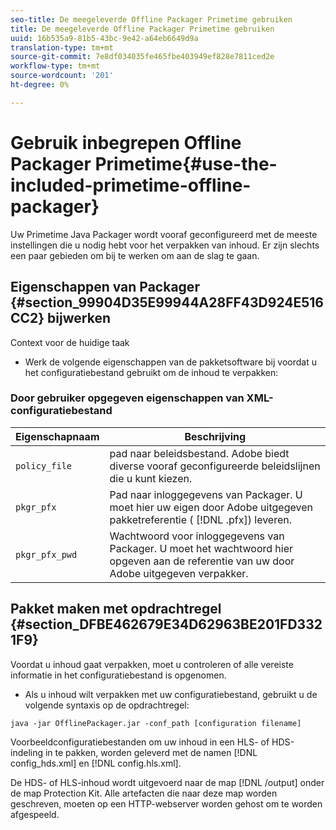 ```yaml
---
seo-title: De meegeleverde Offline Packager Primetime gebruiken
title: De meegeleverde Offline Packager Primetime gebruiken
uuid: 16b535a9-81b5-43bc-9e42-a64eb6649d9a
translation-type: tm+mt
source-git-commit: 7e8df034035fe465fbe403949ef828e7811ced2e
workflow-type: tm+mt
source-wordcount: '201'
ht-degree: 0%

---
```



# Gebruik inbegrepen Offline Packager Primetime{#use-the-included-primetime-offline-packager}

Uw Primetime Java Packager wordt vooraf geconfigureerd met de meeste instellingen die u nodig hebt voor het verpakken van inhoud. Er zijn slechts een paar gebieden om bij te werken om aan de slag te gaan.

## Eigenschappen van Packager {#section_99904D35E99944A28FF43D924E516CC2} bijwerken

Context voor de huidige taak

* Werk de volgende eigenschappen van de pakketsoftware bij voordat u het configuratiebestand gebruikt om de inhoud te verpakken:

### Door gebruiker opgegeven eigenschappen van XML-configuratiebestand

| Eigenschapnaam | Beschrijving |
|---|---|
| `policy_file` | pad naar beleidsbestand. Adobe biedt diverse vooraf geconfigureerde beleidslijnen die u kunt kiezen. |
| `pkgr_pfx` | Pad naar inloggegevens van Packager. U moet hier uw eigen door Adobe uitgegeven pakketreferentie ( [!DNL .pfx]) leveren. |
| `pkgr_pfx_pwd` | Wachtwoord voor inloggegevens van Packager. U moet het wachtwoord hier opgeven aan de referentie van uw door Adobe uitgegeven verpakker. |

## Pakket maken met opdrachtregel {#section_DFBE462679E34D62963BE201FD3321F9}

Voordat u inhoud gaat verpakken, moet u controleren of alle vereiste informatie in het configuratiebestand is opgenomen.

* Als u inhoud wilt verpakken met uw configuratiebestand, gebruikt u de volgende syntaxis op de opdrachtregel:

```
java -jar OfflinePackager.jar -conf_path [configuration filename]
```

Voorbeeldconfiguratiebestanden om uw inhoud in een HLS- of HDS-indeling in te pakken, worden geleverd met de namen [!DNL config_hds.xml] en [!DNL config.hls.xml].

De HDS- of HLS-inhoud wordt uitgevoerd naar de map [!DNL /output] onder de map Protection Kit. Alle artefacten die naar deze map worden geschreven, moeten op een HTTP-webserver worden gehost om te worden afgespeeld.
